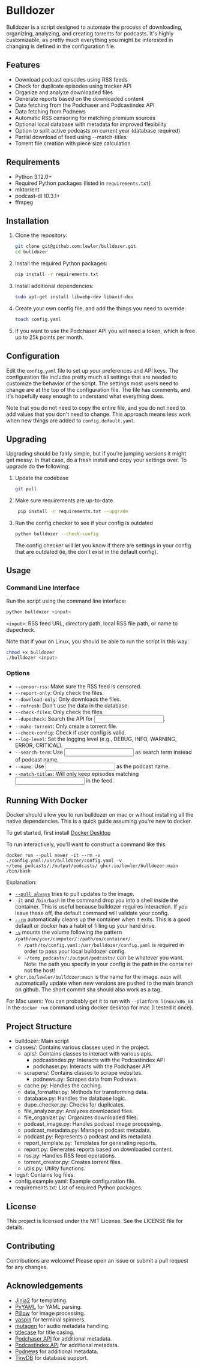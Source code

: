 # Bulldozer

Bulldozer is a script designed to automate the process of downloading, organizing, analyzing, and creating torrents for podcasts. It's highly customizable, as pretty much everything you might be interested in changing is defined in the configuration file.

## Features

- Download podcast episodes using RSS feeds
- Check for duplicate episodes using tracker API
- Organize and analyze downloaded files
- Generate reports based on the downloaded content
- Data fetching from the Podchaser and Podcastindex API
- Data fetching from Podnews
- Automatic RSS censoring for matching premium sources
- Optional local database with metadata for improved flexibility
- Option to split active podcasts on current year (database required)
- Partial download of feed using --match-titles
- Torrent file creation with piece size calculation

## Requirements

- Python 3.12.0+
- Required Python packages (listed in `requirements.txt`)
- mktorrent
- podcast-dl 10.3.1+
- ffmpeg

## Installation

1. Clone the repository:
    ```sh
    git clone git@github.com:lewler/bulldozer.git
    cd bulldozer
    ```

2. Install the required Python packages:
    ```sh
    pip install -r requirements.txt
    ```

3. Install additional dependencies:
    ```sh
    sudo apt-get install libwebp-dev libavif-dev
    ```

4. Create your own config file, and add the things you need to override:
    ```sh
    touch config.yaml
    ```

5. If you want to use the Podchaser API you will need a token, which is free up to 25k points per month.

## Configuration

Edit the `config.yaml` file to set up your preferences and API keys. The configuration file includes pretty much all settings that are needed to customize the behavior of the script. The settings most users need to change are at the top of the configuration file. The file has comments, and it's hopefully easy enough to understand what everything does.

Note that you do not need to copy the entire file, and you do not need to add values that you don't need to change. This approach means less work when new things are added to `config.default.yaml`.

## Upgrading

Upgrading should be fairly simple, but if you're jumping versions it might get messy. In that case, do a fresh install and copy your settings over. To upgrade do the following:

1. Update the codebase
    ```sh
    git pull
    ````

2. Make sure requirements are up-to-date
    ```sh
     pip install -r requirements.txt --upgrade
    ```

3. Run the config checker to see if your config is outdated
    ```sh
    python bulldozer --check-config
    ```
    The config checker will let you know if there are settings in your config that are outdated (ie, the don't exist in the default config).


## Usage

### Command Line Interface

Run the script using the command line interface:

```sh
python bulldozer <input>
```
`<input>`: RSS feed URL, directory path, local RSS file path, or name to dupecheck.

Note that if your on Linux, you should be able to run the script in this way:
```sh
chmod +x bulldozer
./bulldozer <input>
```

### Options
- `--censor-rss`: Make sure the RSS feed is censored.
- `--report-only`: Only check the files.
- `--download-only`: Only downloads the files.
- `--refresh`: Don't use the data in the database.
- `--check-files`: Only check the files.
- `--dupecheck`: Search the API for <input>.
- `--make-torrent`: Only create a torrent file.
- `--check-config`: Check if user config is valid.
- `--log-level`: Set the logging level (e.g., DEBUG, INFO, WARNING, ERROR, CRITICAL).
- `--search-term`: Use <input> as search term instead of podcast name.
- `--name`: Use <input> as the podcast name.
- `--match-titles`: Will only keep episodes matching <input> in the feed.

## Running With Docker

Docker should allow you to run bulldozer on mac or without installing all the native dependencies. This is a quick guide assuming you're new to docker. 

To get started, first install [Docker Desktop](https://www.docker.com/products/docker-desktop/)

To run interactively, you'll want to construct a command like this: 

```
docker run --pull newer -it --rm -v ./config.yaml:/usr/bulldozer/config.yaml -v ~/temp_podcasts/:/output/podcasts/ ghcr.io/lewler/bulldozer:main /bin/bash
```
Explanation: 
- [`--pull always`](https://docs.docker.com/reference/cli/docker/container/run/#pull) tries to pull updates to the image.
- `-it` and `/bin/bash` in the command drop you into a shell inside the container. This is useful because bulldozer requires interaction. If you leave these off, the default command will validate your config. 
- [`--rm`](https://docs.docker.com/reference/cli/docker/container/run/#rm) automatically cleans up the container when it exits. This is a good default or docker has a habit of filling up your hard drive.
- [`-v`](https://docs.docker.com/reference/cli/docker/container/run/#volume) mounts the volume following the pattern `/path/on/your/computer/:/path/on/container/`.
    - `/path/to/config.yaml:/usr/bulldozer/config.yaml` is required in order to pass your local bulldozer config.
    - `~/temp_podcasts/:/output/podcasts/` can be whatever you want. Note: the path you specify in your config is the path in the container not the host!
- `ghcr.io/lewler/bulldozer:main` is the name for the image. `main` will automatically update when new versions are pushed to the main branch on github. The short commit sha should also work as a tag.

For Mac users: You can probably get it to run with `--platform linux/x86_64` in the `docker run` command using docker desktop for mac (I tested it once). 


## Project Structure

- bulldozer: Main script
- classes/: Contains various classes used in the project.
  - apis/: Contains classes to interact with various apis.
    - podcastindex.py: Interacts with the Podcastindex API
    - podchaser.py: Interacts with the Podchaser API
  - scrapers/: Contains classes to scrape websites.
    - podnews.py: Scrapes data from Podnews.
  - cache.py: Handles the caching.
  - data_formatter.py: Methods for transforming data.
  - database.py: Handles the database logic.
  - dupe_checker.py: Checks for duplicates.
  - file_analyzer.py: Analyzes downloaded files.
  - file_organizer.py: Organizes downloaded files.
  - podcast_image.py: Handles podcast image processing.
  - podcast_metadata.py: Manages podcast metadata.
  - podcast.py: Represents a podcast and its metadata.
  - report_template.py: Templates for generating reports.
  - report.py: Generates reports based on downloaded content.
  - rss.py: Handles RSS feed operations.
  - torrent_creator.py: Creates torrent files.
  - utils.py: Utility functions.
- logs/: Contains log files.
- config.example.yaml: Example configuration file.
- requirements.txt: List of required Python packages.

## License

This project is licensed under the MIT License. See the LICENSE file for details.

## Contributing

Contributions are welcome! Please open an issue or submit a pull request for any changes.

## Acknowledgements

- [Jinja2](https://pypi.org/project/Jinja2/) for templating.
- [PyYAML](https://pypi.org/project/PyYAML/) for YAML parsing.
- [Pillow](https://pypi.org/project/pillow/) for image processing.
- [yaspin](https://pypi.org/project/yaspin/) for terminal spinners.
- [mutagen](https://pypi.org/project/mutagen/) for audio metadata handling.
- [titlecase](https://pypi.org/project/titlecase/) for title casing.
- [Podchaser API](https://api-docs.podchaser.com/docs/overview) for additional metadata.
- [Podcastindex API](https://podcastindex.org) for additional metadata.
- [Podnews](https://podnews.net) for additional metadata.
- [TinyDB](https://pypi.org/project/tinydb/) for database support.

